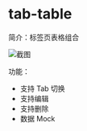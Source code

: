 # tab-table

简介：标签页表格组合

![截图](https://unpkg.com/@ice/block-tab-table/screenshot.png)

功能：

* 支持 Tab 切换
* 支持编辑
* 支持删除
* 数据 Mock
